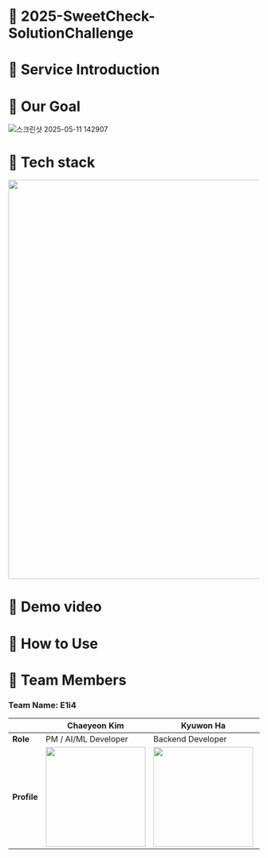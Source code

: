 # 🍰 2025-SweetCheck-SolutionChallenge
# 🍰 Service Introduction

# 🥨 Our Goal
![스크린샷 2025-05-11 142907](https://github.com/user-attachments/assets/07140e02-6772-4801-bd95-a1116df76cc9)

# 🥯 Tech stack
<img src="https://github.com/user-attachments/assets/2fe12ffd-49f9-4701-9080-888a0dc57ff2" width="800">

# 🍦 Demo video

# 🍭 How to Use


# 🍧 Team Members
### **Team Name: E1i4**
|                | Chaeyeon Kim                               | Kyuwon Ha          | Sohyun Park        | Jieun Lee          |
|----------------|---------------------------------------------|---------------------|---------------------|---------------------|
| **Role**       | PM / AI/ML Developer                        | Backend Developer   | Frontend Developer  | UI/UX Designer      |
| **Profile**    | <img src="https://github.com/user-attachments/assets/1b405a16-0ac9-4d6a-92e9-a196e61303e5" width="200"/> |     <img src ="https://github.com/user-attachments/assets/74f48c3a-55be-45ab-811e-807d969d086e" width="200"/>| <img src = "https://github.com/user-attachments/assets/d2777386-47bb-4bab-8a81-faeed6969378" width="200"/>| <img src="https://github.com/user-attachments/assets/e99986fa-52f5-4478-b412-c67edfb22fbb" width="200"/>|
